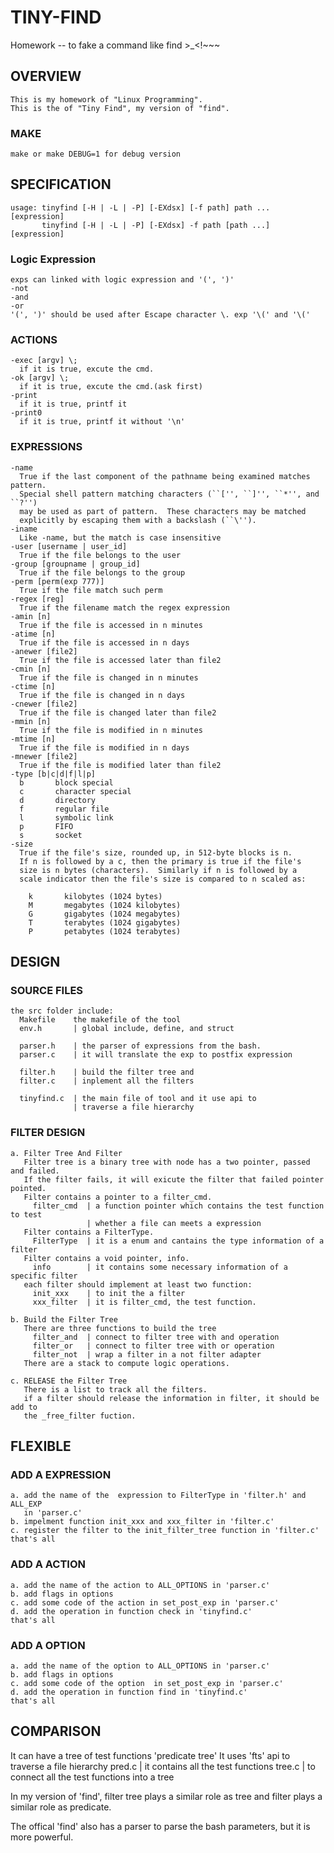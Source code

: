 TINY-FIND 
==============
Homework -- to fake a command like find >_<!~~~

## OVERVIEW
    This is my homework of "Linux Programming". 
    This is the of "Tiny Find", my version of "find".

### MAKE
    make or make DEBUG=1 for debug version

## SPECIFICATION
    usage: tinyfind [-H | -L | -P] [-EXdsx] [-f path] path ... [expression]
           tinyfind [-H | -L | -P] [-EXdsx] -f path [path ...] [expression]
### Logic Expression
    exps can linked with logic expression and '(', ')' 
    -not
    -and
    -or
    '(', ')' should be used after Escape character \. exp '\(' and '\(' 

### ACTIONS
    -exec [argv] \;
      if it is true, excute the cmd. 
    -ok [argv] \;
      if it is true, excute the cmd.(ask first) 
    -print
      if it is true, printf it
    -print0
      if it is true, printf it without '\n'


### EXPRESSIONS
    -name
      True if the last component of the pathname being examined matches pattern.
      Special shell pattern matching characters (``['', ``]'', ``*'', and ``?'')
      may be used as part of pattern.  These characters may be matched 
      explicitly by escaping them with a backslash (``\'').
    -iname
      Like -name, but the match is case insensitive
    -user [username | user_id]
      True if the file belongs to the user
    -group [groupname | group_id]
      True if the file belongs to the group
    -perm [perm(exp 777)]
      True if the file match such perm
    -regex [reg]
      True if the filename match the regex expression
    -amin [n]
      True if the file is accessed in n minutes 
    -atime [n]
      True if the file is accessed in n days 
    -anewer [file2]
      True if the file is accessed later than file2
    -cmin [n]
      True if the file is changed in n minutes 
    -ctime [n]
      True if the file is changed in n days 
    -cnewer [file2]
      True if the file is changed later than file2
    -mmin [n]
      True if the file is modified in n minutes 
    -mtime [n]
      True if the file is modified in n days 
    -mnewer [file2]
      True if the file is modified later than file2
    -type [b|c|d|f|l|p]
      b       block special
      c       character special
      d       directory
      f       regular file
      l       symbolic link
      p       FIFO
      s       socket
    -size
      True if the file's size, rounded up, in 512-byte blocks is n. 
      If n is followed by a c, then the primary is true if the file's 
      size is n bytes (characters).  Similarly if n is followed by a 
      scale indicator then the file's size is compared to n scaled as:

        k       kilobytes (1024 bytes)
        M       megabytes (1024 kilobytes)
        G       gigabytes (1024 megabytes)
        T       terabytes (1024 gigabytes)
        P       petabytes (1024 terabytes)

## DESIGN
### SOURCE FILES
    the src folder include:
      Makefile    the makefile of the tool
      env.h       | global include, define, and struct

      parser.h    | the parser of expressions from the bash.
      parser.c    | it will translate the exp to postfix expression

      filter.h    | build the filter tree and  
      filter.c    | inplement all the filters

      tinyfind.c  | the main file of tool and it use api to 
                  | traverse a file hierarchy   

### FILTER DESIGN
    a. Filter Tree And Filter
       Filter tree is a binary tree with node has a two pointer, passed and failed.
       If the filter fails, it will exicute the filter that failed pointer pointed.
       Filter contains a pointer to a filter_cmd.
         filter_cmd  | a function pointer which contains the test function to test   
                     | whether a file can meets a expression
       Filter contains a FilterType.
         FilterType  | it is a enum and cantains the type information of a filter
       Filter contains a void pointer, info.
         info        | it contains some necessary information of a specific filter
       each filter should implement at least two function:
         init_xxx    | to init the a filter
         xxx_filter  | it is filter_cmd, the test function.

    b. Build the Filter Tree
       There are three functions to build the tree
         filter_and  | connect to filter tree with and operation
         filter_or   | connect to filter tree with or operation
         filter_not  | wrap a filter in a not filter adapter
       There are a stack to compute logic operations.

    c. RELEASE the Filter Tree
       There is a list to track all the filters.
       if a filter should release the information in filter, it should be add to
       the _free_filter fuction. 

## FLEXIBLE
### ADD A EXPRESSION
    a. add the name of the  expression to FilterType in 'filter.h' and ALL_EXP
       in 'parser.c'
    b. impelment function init_xxx and xxx_filter in 'filter.c'
    c. register the filter to the init_filter_tree function in 'filter.c' 
    that's all
### ADD A ACTION
    a. add the name of the action to ALL_OPTIONS in 'parser.c'
    b. add flags in options
    c. add some code of the action in set_post_exp in 'parser.c'
    d. add the operation in function check in 'tinyfind.c'
    that's all
### ADD A OPTION
    a. add the name of the option to ALL_OPTIONS in 'parser.c'
    b. add flags in options
    c. add some code of the option  in set_post_exp in 'parser.c'
    d. add the operation in function find in 'tinyfind.c'
    that's all

## COMPARISON
It can have a tree of test functions 'predicate tree'
It uses 'fts' api to traverse a file hierarchy
pred.c    | it contains all the test functions
tree.c    | to connect all the test functions into a tree

In my version of 'find', filter tree plays a similar role as tree 
and filter plays a similar role as predicate.

The offical 'find' also has a parser to parse the bash parameters, but it is
more powerful.



